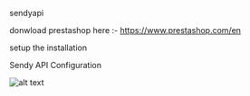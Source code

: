sendyapi

donwload prestashop here :- https://www.prestashop.com/en

setup the installation



Sendy API Configuration

![alt text](https://raw.githubusercontent.com/sendyit/prestashop/master/configuration.png)

